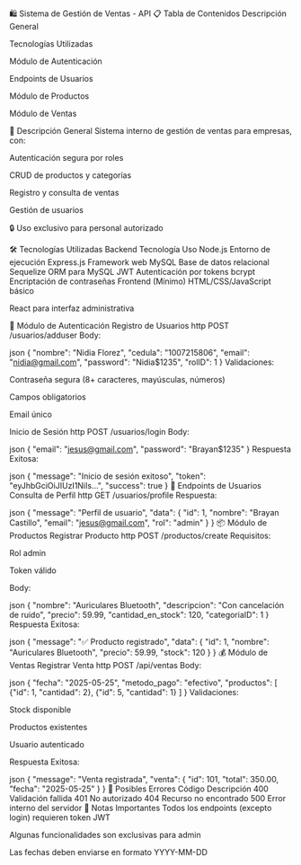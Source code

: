 🛍️ Sistema de Gestión de Ventas - API
📋 Tabla de Contenidos
Descripción General

Tecnologías Utilizadas

Módulo de Autenticación

Endpoints de Usuarios

Módulo de Productos

Módulo de Ventas

🌟 Descripción General
Sistema interno de gestión de ventas para empresas, con:

Autenticación segura por roles

CRUD de productos y categorías

Registro y consulta de ventas

Gestión de usuarios

🔒 Uso exclusivo para personal autorizado

🛠️ Tecnologías Utilizadas
Backend
Tecnología	Uso
Node.js	Entorno de ejecución
Express.js	Framework web
MySQL	Base de datos relacional
Sequelize	ORM para MySQL
JWT	Autenticación por tokens
bcrypt	Encriptación de contraseñas
Frontend (Mínimo)
HTML/CSS/JavaScript básico

React para interfaz administrativa

🔐 Módulo de Autenticación
Registro de Usuarios
http
POST /usuarios/adduser
Body:

json
{
  "nombre": "Nidia Florez",
  "cedula": "1007215806",
  "email": "nidia@gmail.com",
  "password": "Nidia$1235",
  "rolID": 1
}
Validaciones:

Contraseña segura (8+ caracteres, mayúsculas, números)

Campos obligatorios

Email único

Inicio de Sesión
http
POST /usuarios/login
Body:

json
{
  "email": "jesus@gmail.com",
  "password": "Brayan$1235"
}
Respuesta Exitosa:

json
{
  "message": "Inicio de sesión exitoso",
  "token": "eyJhbGciOiJIUzI1NiIs...",
  "success": true
}
👥 Endpoints de Usuarios
Consulta de Perfil
http
GET /usuarios/profile
Respuesta:

json
{
  "message": "Perfil de usuario",
  "data": {
    "id": 1,
    "nombre": "Brayan Castillo",
    "email": "jesus@gmail.com",
    "rol": "admin"
  }
}
📦 Módulo de Productos
Registrar Producto
http
POST /productos/create
Requisitos:

Rol admin

Token válido

Body:

json
{
  "nombre": "Auriculares Bluetooth",
  "descripcion": "Con cancelación de ruido",
  "precio": 59.99,
  "cantidad_en_stock": 120,
  "categoriaID": 1
}
Respuesta Exitosa:

json
{
  "message": "✅ Producto registrado",
  "data": {
    "id": 1,
    "nombre": "Auriculares Bluetooth",
    "precio": 59.99,
    "stock": 120
  }
}
💰 Módulo de Ventas
Registrar Venta
http
POST /api/ventas
Body:

json
{
  "fecha": "2025-05-25",
  "metodo_pago": "efectivo",
  "productos": [
    {"id": 1, "cantidad": 2},
    {"id": 5, "cantidad": 1}
  ]
}
Validaciones:

Stock disponible

Productos existentes

Usuario autenticado

Respuesta Exitosa:

json
{
  "message": "Venta registrada",
  "venta": {
    "id": 101,
    "total": 350.00,
    "fecha": "2025-05-25"
  }
}
🚨 Posibles Errores
Código	Descripción
400	Validación fallida
401	No autorizado
404	Recurso no encontrado
500	Error interno del servidor
📌 Notas Importantes
Todos los endpoints (excepto login) requieren token JWT

Algunas funcionalidades son exclusivas para admin

Las fechas deben enviarse en formato YYYY-MM-DD
